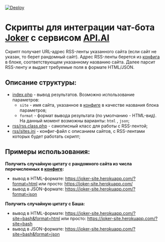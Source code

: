 [![Deploy](https://www.herokucdn.com/deploy/button.svg)](https://heroku.com/deploy)

# Скрипты для интеграции чат-бота [Joker](https://joker-site.herokuapp.com/) с сервисом [API.AI](https://api.ai/)
Скрипт получает URL-адрес RSS-ленты указанного сайта (если сайт не указан, то берет рандомный сайт). Адрес RSS-ленты берется из [конфига](rss/sites.ini) в блоке, соответствующем указанному названию сайта. Далее парсит RSS-ленту и выдает требуемые поля в формате HTML/JSON.

## Описание структуры:
  - [index.php](index.php) - вывод результатов. Возможно использование параметров:
    - `site` - имя сайта, указанное в [конфиге](rss/sites.ini) в качестве названия блока параметров;
    - `format` - формат вывода результата (по умолчанию - HTML-вид). На данный момент возможны варианты: `html` , `json`;
  - [rss/rss.class.php](rss/rss.class.php) - самописный класс для работы с RSS-лентой;
  - [rss/sites.ini](rss/sites.ini) - конфиг-файл с описанием сайтов, с RSS-лентами которых будет работать скрипт;

## Примеры использования: 
**Получить случайную цитату с рандомного сайта из числа перечисленных в [конфиге](rss/sites.ini):**
  - вывод в HTML-формате: https://joker-site.herokuapp.com/?format=html
  или просто: https://joker-site.herokuapp.com/
  - вывод в JSON-формате: https://joker-site.herokuapp.com/?format=json

**Получить случайную цитату с Баша:**
  - вывод в HTML-формате: https://joker-site.herokuapp.com/?site=bash&format=html
  или просто: https://joker-site.herokuapp.com/?site=bash
  - вывод в JSON-формате: https://joker-site.herokuapp.com/?site=bash&format=json
